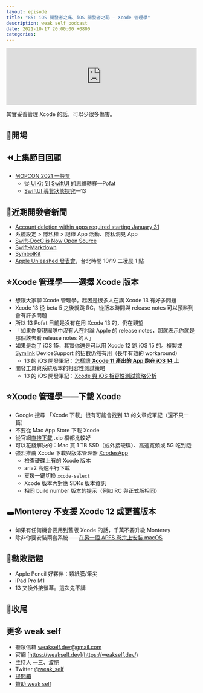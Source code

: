 ```yaml
---
layout: episode
title: "85: iOS 開發者之痛、iOS 開發者之恥 — Xcode 管理學"
description: weak self podcast
date: 2021-10-17 20:00:00 +0800
categories:
---
```

<iframe src="https://www.listennotes.com/podcasts/weak-self/85-ios-開發者之痛ios-開發者之恥xcode-管理學-8D963klZBum/embed/" width="100%" style="width: 1px; min-width: 100%;" loading="lazy" frameborder="0" scrolling="no"></iframe>

其實妥善管理 Xcode 的話，可以少很多傷害。

## 👋開場

## ⏪上集節目回顧

- [MOPCON 2021 一般票](https://mopcon.kktix.cc/events/mopcon2021-general)
    - [從 UIKit 到 SwiftUI 的思維轉移](https://mopcon.org/2021/schedule/2021004)—Pofat
    - [SwiftUI 導覽狀態探究](https://mopcon.org/2021/schedule/2021007)—13

## 📰近期開發者新聞

- [Account deletion within apps required starting January 31](https://developer.apple.com/news/?id=mdkbobfo)
- 系統設定 > 隱私權 > 記錄 App 活動、隱私洞見 App
- [Swift-DocC is Now Open Source](https://swift.org/blog/swift-docc/)
- [Swift-Markdown](https://github.com/apple/swift-markdown)
- [SymbolKit](https://github.com/apple/swift-docc-symbolkit)
- [Apple Unleashed 發表會](https://www.apple.com/apple-events/)，台北時間 10/19 二凌晨 1 點

## ⭐️Xcode 管理學——選擇 Xcode 版本

- 想跟大家聊 Xcode 管理學。起因是很多人在講 Xcode 13 有好多問題
- Xcode 13 從 beta 5 之後就跳 RC，從版本時間與 release notes 可以預料到會有許多問題
- 所以 13 Pofat 目前是沒有在用 Xcode 13 的，仍在觀望
- 「如果你發現團隊中沒有人在討論 Apple 的 release notes，那就表示你就是那個該去看 release notes 的人」
- 如果是為了 iOS 15，其實你還是可以用 Xcode 12 跑 iOS 15 的。複製或 [Symlink](https://www.notion.so/b9b4b875db9b49a124e2af194b97be68) DeviceSupport 的招數仍然有用（長年有效的 workaround）
    - 13 的 iOS 開發筆記：[怎樣讓 **Xcode 11 產出的 App 跑在 iOS 14 上**](https://www.notion.so/Xcode-11-App-iOS-14-aa08ea5df0f84efd8ba42ea321c8b0ed)
- 開發工具與系統版本的相容性測試策略
    - 13 的 iOS 開發筆記：[Xcode 與 iOS 相容性測試策略分析](https://www.notion.so/Xcode-iOS-f6560debc52544baadf3f3871ce4c0bc)

## ⭐️Xcode 管理學——下載 Xcode

- Google 搜尋 「Xcode 下載」很有可能會找到 13 的文章或筆記（還不只一篇）
- 不要從 Mac App Store 下載 Xcode
- 從官網[直接下載](https://developer.apple.com/download/all/) .xip 檔都比較好
- 可以花錢解決的：Mac 買 1 TB SSD（或外接硬碟）、高速寬頻或 5G 吃到飽
- 強烈推薦 Xcode 下載與版本管理器 [XcodesApp](https://github.com/RobotsAndPencils/XcodesApp)
    - 檢查硬碟上有的 Xcode 版本
    - aria2 高速平行下載
    - 支援一鍵切換 `xcode-select`
    - Xcode 版本內對應 SDKs 版本資訊
    - 相同 build number 版本的提示（例如 RC 與正式版相同）

## 🕳Monterey 不支援 Xcode 12 或更舊版本

- 如果有任何機會要用到舊版 Xcode 的話，千萬不要升級 Monterey
- 除非你要安裝兩套系統——[在另一個 APFS 卷宗上安裝 macOS](https://support.apple.com/zh-tw/HT208891)

## 💸勸敗話題

- Apple Pencil 好夥伴：類紙膜/筆尖
- iPad Pro M1
- 13 又換外接螢幕。這次先不講

## 👋收尾

## 更多 weak self

- 聽眾信箱 [weakself.dev@gmail.com](mailto:weakself.dev@gmail.com)
- 官網 [https://weakself.dev](https://weakself.dev/)
- 主持人 [一三](https://twitter.com/ethanhuang13)、[波肥](https://twitter.com/PofatTseng)
- Twitter [@weak_self](https://twitter.com/weak_self)
- [提問箱](https://peing.net/zh-TW/weak_self)
- [贊助 weak self](https://weakself.dev/#donation)